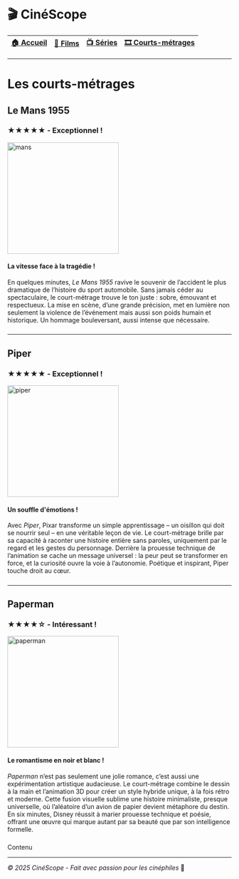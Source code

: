 # 🎬 CinéScope
| [🏠 Accueil](index.md) | [🎥 Films](film.md) | [📺 Séries](serie.md) | [🎞️ Courts-métrages](court-metrage.md) |
|:---:|:---:|:---:|:---:|
---

# Les courts-métrages

## Le Mans 1955
### ★★★★★ - Exceptionnel !
<img scr="images/mans.webp" alt="mans" width="250px">

#### La vitesse face à la tragédie ! 
En quelques minutes, *Le Mans 1955* ravive le souvenir de l’accident le plus dramatique de l’histoire du sport automobile. Sans jamais céder au spectaculaire, le court-métrage trouve le ton juste : sobre, émouvant et respectueux. La mise en scène, d’une grande précision, met en lumière non seulement la violence de l’événement mais aussi son poids humain et historique. Un hommage bouleversant, aussi intense que nécessaire.

##### 
---

## Piper
### ★★★★★ - Exceptionnel !
<img scr="images/piper.jpg" alt="piper" width="250px">

#### Un souffle d'émotions !
Avec *Piper*, Pixar transforme un simple apprentissage – un oisillon qui doit se nourrir seul – en une véritable leçon de vie. Le court-métrage brille par sa capacité à raconter une histoire entière sans paroles, uniquement par le regard et les gestes du personnage. Derrière la prouesse technique de l’animation se cache un message universel : la peur peut se transformer en force, et la curiosité ouvre la voie à l’autonomie. Poétique et inspirant, Piper touche droit au cœur.

##### 
---

## Paperman
### ★★★★☆ - Intéressant !
<img scr="images/paperman.jpg" alt="paperman" width="250px">

#### Le romantisme en noir et blanc !
*Paperman* n’est pas seulement une jolie romance, c’est aussi une expérimentation artistique audacieuse. Le court-métrage combine le dessin à la main et l’animation 3D pour créer un style hybride unique, à la fois rétro et moderne. Cette fusion visuelle sublime une histoire minimaliste, presque universelle, où l’aléatoire d’un avion de papier devient métaphore du destin. En six minutes, Disney réussit à marier prouesse technique et poésie, offrant une œuvre qui marque autant par sa beauté que par son intelligence formelle.

##### 
Contenu

---
*© 2025 CinéScope - Fait avec passion pour les cinéphiles* 🍿
